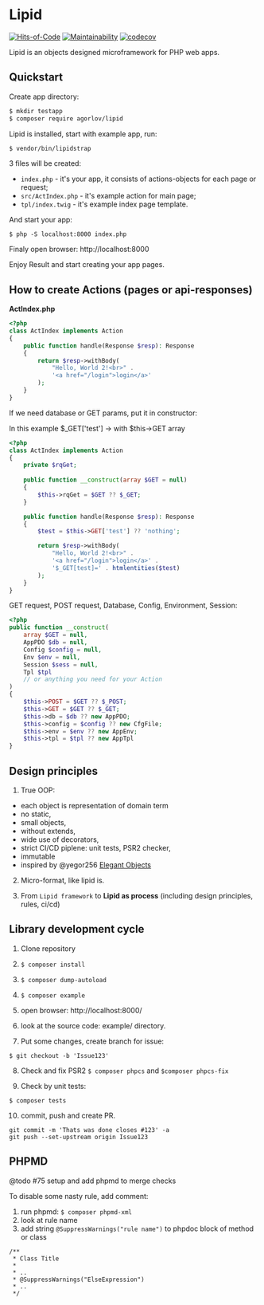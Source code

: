 # Lipid

[![Hits-of-Code](https://hitsofcode.com/github/agorlov/lipid)](https://hitsofcode.com/view/github/agorlov/lipid) [![Maintainability](https://api.codeclimate.com/v1/badges/81625ae51d51bd721b46/maintainability)](https://codeclimate.com/github/agorlov/lipid/maintainability) [![codecov](https://codecov.io/gh/agorlov/lipid/branch/master/graph/badge.svg)](https://codecov.io/gh/agorlov/lipid)

Lipid is an objects designed microframework for PHP web apps.


## Quickstart

Create app directory:

```sh
$ mkdir testapp
$ composer require agorlov/lipid
```

Lipid is installed, start with example app, run:

```sh
$ vendor/bin/lipidstrap

```

3 files will be created:

- ``index.php`` - it's your app, it consists of actions-objects for each page or request;
- ``src/ActIndex.php`` - it's example action for main page;
- ``tpl/index.twig`` - it's example index page template. 


And start your app:

```
$ php -S localhost:8000 index.php
```

Finaly open browser:
http://localhost:8000

Enjoy Result and start creating your app pages.


## How to create Actions (pages or api-responses)

**ActIndex.php**

```php
<?php
class ActIndex implements Action
{
    public function handle(Response $resp): Response
    {
        return $resp->withBody(
            "Hello, World 2!<br>" . 
            '<a href="/login">login</a>'
        );
    }
}
```

If we need database or GET params, put it in constructor:

In this example $_GET['test'] -> with $this->GET array

```php
<?php
class ActIndex implements Action
{
    private $rqGet;
     
    public function __construct(array $GET = null)
    {
        $this->rqGet = $GET ?? $_GET;
    }

    public function handle(Response $resp): Response
    {
        $test = $this->GET['test'] ?? 'nothing';

        return $resp->withBody(
            "Hello, World 2!<br>" . 
            '<a href="/login">login</a>' .
            '$_GET[test]=' . htmlentities($test)
        );
    }
}
```

GET request, POST request, Database, Config, Environment, Session:
```php
<?php
public function __construct(
    array $GET = null, 
    AppPDO $db = null, 
    Config $config = null, 
    Env $env = null,
    Session $sess = null,
    Tpl $tpl
    // or anything you need for your Action
) 
{
    $this->POST = $GET ?? $_POST;
    $this->GET = $GET ?? $_GET;
    $this->db = $db ?? new AppPDO;
    $this->config = $config ?? new CfgFile;
    $this->env = $env ?? new AppEnv;
    $this->tpl = $tpl ?? new AppTpl
}
```

## Design principles

1. True OOP: 
  - each object is representation of domain term
  - no static,
  - small objects, 
  - without extends, 
  - wide use of decorators,
  - strict CI/CD piplene: unit tests, PSR2 checker, 
  - immutable
  - inspired by @yegor256 [Elegant Objects](https://www.elegantobjects.org/)

2. Micro-format, like lipid is.

3. From ``Lipid framework`` to **Lipid as process** (including design principles, rules, ci/cd)

## Library development cycle

1. Clone repository
2. ``$ composer install``
3. ``$ composer dump-autoload``
4. ``$ composer example``
5. open browser: http://localhost:8000/
6. look at the source code: example/ directory.

7. Put some changes, create branch for issue:
```
$ git checkout -b 'Issue123'
```

8. Check and fix PSR2
`` $ composer phpcs `` and `` $composer phpcs-fix ``

9. Check by unit tests:
```
$ composer tests
```

10. commit, push and create PR.
```
git commit -m 'Thats was done closes #123' -a
git push --set-upstream origin Issue123
```


## PHPMD

@todo #75 setup and add phpmd to merge checks

To disable some nasty rule, add comment:

1. run phpmd: ``$ composer phpmd-xml``
2. look at rule name
3. add string ``@SuppressWarnings("rule name")`` to phpdoc block of method or class

```
/**
 * Class Title
 *
 * ..
 * @SuppressWarnings("ElseExpression")
 * ..
 */
```

